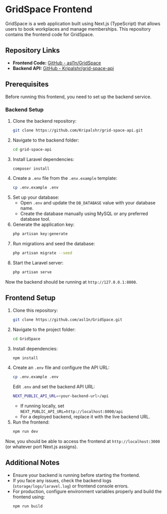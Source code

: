 # GridSpace Frontend

GridSpace is a web application built using Next.js (TypeScript) that allows users to book workplaces and manage memberships. This repository contains the frontend code for GridSpace.

## Repository Links
- **Frontend Code:** [GitHub - asl1n/GridSpace](https://github.com/asl1n/GridSpace.git)
- **Backend API:** [GitHub - Kripalshr/grid-space-api](https://github.com/Kripalshr/grid-space-api.git)

## Prerequisites

Before running this frontend, you need to set up the backend service.

### Backend Setup

1. Clone the backend repository:
   ```sh
   git clone https://github.com/Kripalshr/grid-space-api.git
   ```
2. Navigate to the backend folder:
   ```sh
   cd grid-space-api
   ```
3. Install Laravel dependencies:
   ```sh
   composer install
   ```
4. Create a `.env` file from the `.env.example` template:
   ```sh
   cp .env.example .env
   ```
5. Set up your database:
   - Open `.env` and update the `DB_DATABASE` value with your database name.
   - Create the database manually using MySQL or any preferred database tool.
6. Generate the application key:
   ```sh
   php artisan key:generate
   ```
7. Run migrations and seed the database:
   ```sh
   php artisan migrate --seed
   ```
8. Start the Laravel server:
   ```sh
   php artisan serve
   ```

Now the backend should be running at `http://127.0.0.1:8000`.

## Frontend Setup

1. Clone this repository:
   ```sh
   git clone https://github.com/asl1n/GridSpace.git
   ```
2. Navigate to the project folder:
   ```sh
   cd GridSpace
   ```
3. Install dependencies:
   ```sh
   npm install
   ```
4. Create an `.env` file and configure the API URL:
   ```sh
   cp .env.example .env
   ```
   Edit `.env` and set the backend API URL:
   ```sh
   NEXT_PUBLIC_API_URL=<your-backend-url>/api
   ```
   - If running locally, set `NEXT_PUBLIC_API_URL=http://localhost:8000/api`
   - For a deployed backend, replace it with the live backend URL.
5. Run the frontend:
   ```sh
   npm run dev
   ```

Now, you should be able to access the frontend at `http://localhost:3000` (or whatever port Next.js assigns).

## Additional Notes
- Ensure your backend is running before starting the frontend.
- If you face any issues, check the backend logs (`storage/logs/laravel.log`) or frontend console errors.
- For production, configure environment variables properly and build the frontend using:
  ```sh
  npm run build
  ```

